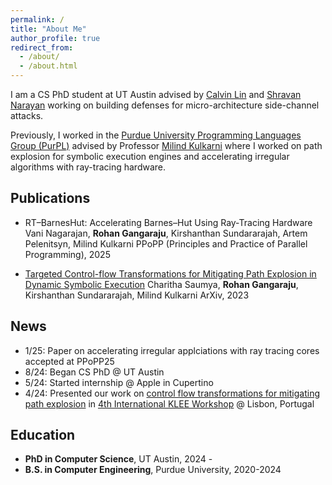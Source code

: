 ```yaml
---
permalink: /
title: "About Me"
author_profile: true
redirect_from: 
  - /about/
  - /about.html
---
```


I am a CS PhD student at UT Austin advised by [Calvin Lin](https://www.cs.utexas.edu/~lin/) and [Shravan Narayan](https://shravanrn.com) working on building defenses for micro-architecture side-channel attacks.

Previously, I worked in the [Purdue University Programming Languages Group (PurPL)](https://purduepl.github.io) advised by Professor [Milind Kulkarni](https://engineering.purdue.edu/~milind/) where I worked on path explosion for symbolic execution engines and accelerating irregular algorithms with ray-tracing hardware.

Publications
------
- RT–BarnesHut: Accelerating Barnes–Hut Using Ray-Tracing Hardware
  Vani Nagarajan, **Rohan Gangaraju**, Kirshanthan Sundararajah, Artem Pelenitsyn, Milind Kulkarni
  PPoPP (Principles and Practice of Parallel Programming), 2025

- [Targeted Control-flow Transformations for Mitigating Path Explosion in Dynamic Symbolic Execution](https://arxiv.org/pdf/2308.01554)
  Charitha Saumya, **Rohan Gangaraju**, Kirshanthan Sundararajah, Milind Kulkarni
  ArXiv, 2023

News
------
- 1/25: Paper on accelerating irregular applciations with ray tracing cores accepted at PPoPP25
- 8/24: Began CS PhD @ UT Austin
- 5/24: Started internship @ Apple in Cupertino
- 4/24: Presented our work on [control flow transformations for mitigating path explosion](https://arxiv.org/pdf/2308.01554) in [4th International KLEE Workshop](https://srg.doc.ic.ac.uk/klee24/) @ Lisbon, Portugal

Education
------
- **PhD in Computer Science**, UT Austin, 2024 - 
- **B.S. in Computer Engineering**, Purdue University, 2020-2024
